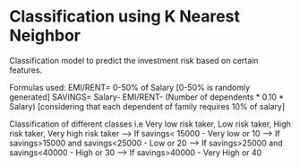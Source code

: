 # Classification using K Nearest Neighbor
Classification model to predict the investment risk based on certain features.


Formulas used:
EMI/RENT= 0-50% of Salary [0-50% is randomly generated]
SAVINGS= Salary- EMI/RENT- (Number of dependents * 0.10 * Salary)  [considering that each dependent of family requires 10% of salary]

Classification of different classes i.e Very low risk taker, Low risk taker, High risk taker, Very high risk taker
--> If savings< 15000 - Very low or 10
--> If savings>15000 and savings<25000 - Low or 20
--> If savings>25000 and savings<40000 - High or 30
--> If savings>40000 - Very High or 40

